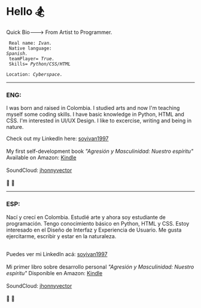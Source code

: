 <!DOCTYPE html>
<html>
  <h1 style="text-align"> Hello &#127938;</h1>
  
  Quick Bio---> From Artist to Programmer. 
  
  <code> Real name: *Ivan.* </code> <br>
  <code> Native language: *Spanish.* </code> <br>
  <code> teamPlayer= *True.* </code> <br> 
  <code> Skills= *Python/CSS/HTML* </code> <br>
  <code> Location: *Cyberspace.* </code> <br>
  
  <hr shade size="4" widht="50%" align="center" />  
  
  <h3> ENG: </h3>
  
  I was born and raised in Colombia. I studied arts and now I'm teaching myself some coding skills. I have basic knowledge in Python, HTML and CSS. I'm interested in UI/UX Design. I like to excercise, writing and being in nature. <br>
  
  Check out my LinkedIn here: <a href=https://www.linkedin.com/in/soyivan1997>soyivan1997</a> <br> <br>
  My first self-development book *"Agresión y Masculinidad: Nuestro espíritu"* Available on Amazon: <a href= https://www.amazon.com/dp/B09WPSHWRD>Kindle</a> <br> <br>
  SoundCloud: <a href=https://soundcloud.com/jhonnyvector>jhonnyvector</a> <br> <br>
  💾 🐆
 
  <hr shade size="4" widht="50%" align="center" /> 
  
  <h3> ESP: </h3>
  
  Nací y crecí en Colombia. Estudié arte y ahora soy estudiante de programación. Tengo conocimiento básico en Python, HTML y CSS. Estoy interesado en el Diseño de Interfaz y Experiencia de Usuario. Me gusta ejercitarme, escribir y estar en la naturaleza. <br> <br> 
  
  Puedes ver mi LinkedIn acá: <a href=https://www.linkedin.com/in/soyivan1997>soyivan1997</a> <br> <br>
  Mi primer libro sobre desarrollo personal *"Agresión y Masculinidad: Nuestro espíritu"* Disponible en Amazon: <a href= https://www.amazon.com/dp/B09WPSHWRD>Kindle</a> <br> <br>
  SoundCloud: <a href=https://soundcloud.com/jhonnyvector>jhonnyvector</a> <br> <br>
  💾 🐆
 </html> 
